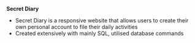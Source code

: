 <b>Secret Diary</b>

- Secret Diary is a responsive website that allows users to create their own 
personal account to file their daily activities
- Created extensively with mainly SQL, utilised database commands
